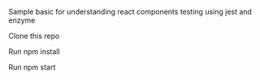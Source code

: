 Sample basic for understanding react components testing using jest and enzyme

Clone this repo

Run npm install

Run npm start
